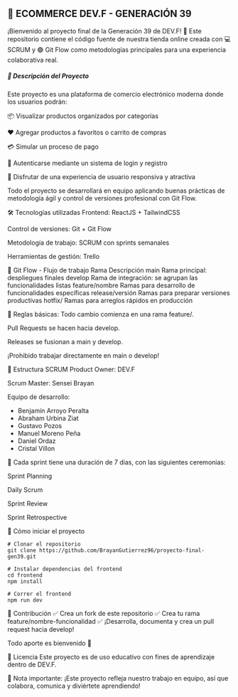 ## 🛒 ECOMMERCE DEV.F - GENERACIÓN 39

¡Bienvenido al proyecto final de la Generación 39 de DEV.F! 🚀
Este repositorio contiene el código fuente de nuestra tienda online creada con 💻 SCRUM y 🟣 Git Flow como metodologías principales para una experiencia colaborativa real.

##### 📌 Descripción del Proyecto
Este proyecto es una plataforma de comercio electrónico moderna donde los usuarios podrán:

📦 Visualizar productos organizados por categorías 

❤️ Agregar productos a favoritos o carrito de compras

💳 Simular un proceso de pago

📝 Autenticarse mediante un sistema de login y registro

🎨 Disfrutar de una experiencia de usuario responsiva y atractiva

Todo el proyecto se desarrollará en equipo aplicando buenas prácticas de metodología ágil y control de versiones profesional con Git Flow.

🛠️ Tecnologías utilizadas
Frontend: ReactJS + TailwindCSS

Control de versiones: Git + Git Flow

Metodología de trabajo: SCRUM con sprints semanales

Herramientas de gestión: Trello

🚦 Git Flow - Flujo de trabajo
Rama	Descripción
main	Rama principal: despliegues finales
develop	Rama de integración: se agrupan las funcionalidades listas
feature/nombre	Ramas para desarrollo de funcionalidades específicas
release/versión	Ramas para preparar versiones productivas
hotfix/	Ramas para arreglos rápidos en producción

📌 Reglas básicas:
Todo cambio comienza en una rama feature/.

Pull Requests se hacen hacia develop.

Releases se fusionan a main y develop.

¡Prohibido trabajar directamente en main o develop!

🧩 Estructura SCRUM
Product Owner: DEV.F

Scrum Master: Sensei Brayan

Equipo de desarrollo: 
- Benjamín Arroyo Peralta
- Abraham Urbina Ziat
- Gustavo Pozos
- Manuel Moreno Peña
- Daniel Ordaz
- Cristal Villon

🎯 Cada sprint tiene una duración de 7 días, con las siguientes ceremonias:

Sprint Planning

Daily Scrum

Sprint Review

Sprint Retrospective

🚀 Cómo iniciar el proyecto
```
# Clonar el repositorio
git clone https://github.com/BrayanGutierrez96/proyecto-final-gen39.git

# Instalar dependencias del frontend
cd frontend
npm install

# Correr el frontend
npm run dev

```
👥 Contribución
✅ Crea un fork de este repositorio
✅ Crea tu rama feature/nombre-funcionalidad
✅ ¡Desarrolla, documenta y crea un pull request hacia develop!

Todo aporte es bienvenido 🎉

📄 Licencia
Este proyecto es de uso educativo con fines de aprendizaje dentro de DEV.F.

🚨 Nota importante: ¡Este proyecto refleja nuestro trabajo en equipo, así que colabora, comunica y diviértete aprendiendo!
